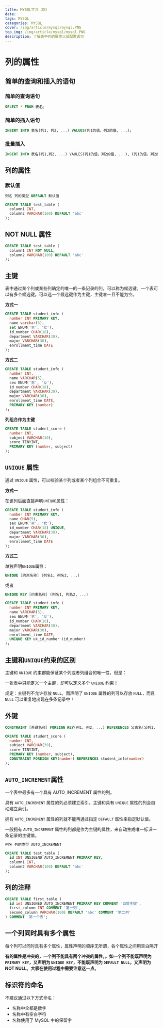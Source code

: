 ```yaml
---
title: MYSQL学习（四）
date:
tags: MYSQL
categories: MYSQL
cover: /img/article/mysql/mysql.PNG
top_img: /img/article/mysql/mysql.PNG
description: 了解表中列的属性以及配置语句
---
```


# 列的属性

## 简单的查询和插入的语句

### 简单的查询语句

```sql
SELECT * FROM 表名;
```

### 简单的插入语句

```sql
INSERT INTO 表名(列1, 列2, ...) VALUES(列1的值，列2的值, ...);
```

### 批量插入

```sql
INSERT INTO 表名(列1,列2, ...) VAULES(列1的值，列2的值, ...), (列1的值，列2的值, ...), (列1的值，列2的值, ...), ...;
```

## 列的属性

### 默认值

```sql
列名 列的类型 DEFAULT 默认值
```

```sql
CREATE TABLE test_table (
  column1 INT,
  column2 VARCHAR(100) DEFAULT 'abc'
);
```

## NOT NULL 属性

```sql
CREATE TABLE test_table (
  column1 INT NOT NULL,
  column2 VARCHAR(100) DEFAULT 'abc'
);
```

## 主键

表中通过某个列或某些列确定的唯一的一条记录的列，可以称为候选键。一个表可以有多个候选键，可以选一个候选键作为主键，主键唯一且不能为空。

**方式一**

```sql
CREATE TABLE student_info (
  number INT PRIMARY KEY,
  name varchar(5),
  set ENUM('男', '女'),
  id_number CHAR(18),
  department VARCHAR(30),
  major VARCHAR(30),
  enrollment_time DATE
);
```

**方式二**

```sql
CREATE TABLE student_info (
  number INT,
  name VARCHAR(5),
  sex ENUM('男', '女'),
  id_number CHAR(18),
  department VARCHAR(30),
  major VARCHAR(30),
  enrollment_time DATE,
  PRIMARY KEY (number)
);
```

**列组合作为主键**

```sql
CREATE TABLE student_score (
  number INT,
  subject VARCHAR(30),
  score TINYINT,
  PRIMARY KEY (number, subject)
);
```

## `UNIQUE` 属性

通过 `UNIQUE` 属性，可以校验某个列或者某个列组合不可重复。

**方式一**

在该列后面直接声明`UNIQUE`属性：

```sql
CREATE TABLE student_info (
  number INT PRIMARY KEY,
  name CHAR(5),
  sex ENUM('男', '女'),
  id_number CHAR(18) UNIQUE,
  department VARCHAR(30),
  major VARCHAR(30),
  enrollment_time DATE
);
```

**方式二**

单独声明`UNIQUE`属性：

```sql
UNIQUE [约束名称] (列名1, 列名2, ...)
```

或者

```sql
UNIQUE KEY [约束名称] (列名1, 列名2, ...)
```

```sql
CREATE TABLE student_info (
  number INT PRIMARY KEY,
  name VARCHAR(5),
  sex ENUM('男', '女'),
  id_number CHAR(18),
  department VARCHAR(30),
  major VARCHAR(30),
  enrollment_time DATE,
  UNIQUE KEY uk_id_number (id_number)
);
```

## 主键和`UNIQUE`约束的区别

主键和 `UNIQUE` 约束都能保证某个列或者列组合的唯一性，但是：

一张表中只能定义一个主键，却可以定义多个 `UNIQUE` 约束！

规定：主键列不允许存放 `NULL`，而声明了 `UNIQUE` 属性的列可以存放 `NULL`，而且 `NULL` 可以重复地出现在多条记录中！

## 外键

```sql
CONSTRAINT [外键名称] FOREIGN KEY(列1, 列2, ...) REFERENCES 父表名(父列1, 父列2, ...);
```

```sql
CREATE TABLE student_score (
  number INT,
  subject VARCHAR(30),
  score TINYINT,
  PRIMARY KEY (number, subject),
  CONSTRAINT FOREIGN KEY(number) REFERENCES student_info(number)
);
```

## `AUTO_INCREMENT`属性

一个表中最多有一个具有 AUTO_INCREMENT 属性的列。

具有 `AUTO_INCREMENT` 属性的列必须建立索引。主键和具有 `UNIQUE` 属性的列会自动建立索引。

拥有 `AUTO_INCREMENT` 属性的列就不能再通过指定 `DEFAULT` 属性来指定默认值。

一般拥有 `AUTO_INCREMENT` 属性的列都是作为主键的属性，来自动生成唯一标识一条记录的主键值。

```sql
列名 列的类型 AUTO_INCREMENT
```

```sql
CREATE TABLE test_table (
  id INT UNSIGEND AUTO_INCREMENT PRIMARY KEY,
  column1 INT,
  column2 VARCHAR(100) DEFAULT 'abc'
);
```

## 列的注释

```sql
CREATE TABLE first_table (
  id int UNSIGNED AUTO_INCREMENT PRIMARY KEY COMMENT '自增主键',
  first_column INT COMMENT '第一列',
  second_column VARCHAR(100) DEFAULT 'abc' COMMENT '第二列'
) COMMENT '第一个表';
```

## 一个列同时具有多个属性

每个列可以同时具有多个属性，属性声明的顺序无所谓，各个属性之间用空白隔开

**有的属性是冲突的，一个列不能具有两个冲突的属性，。如一个列不能既声明为 `PRIMARY KEY`，又声明为 `UNIQUE KEY`，不能既声明为 `DEFAULT NULL`，又声明为 NOT NULL。大家在使用过程中需要注意这一点。**

## 标识符的命名

不建议通过以下方式命名：

- 名称中全都是数字
- 名称中有空白字符
- 名称使用了 MySQL 中的保留字

